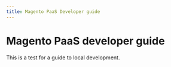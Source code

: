 ```yaml
---
title: Magento PaaS Developer guide
---
```


# Magento PaaS developer guide

This is a test for a guide to local development.
